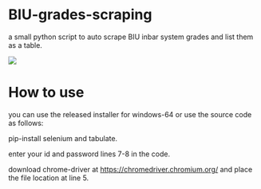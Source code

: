 # BIU-grades-scraping
a small python script to auto scrape BIU inbar system grades and list them as a table.

 <img src="https://i.ibb.co/g9rZRn4/appbiu.png">


# How to use
you can use the released installer for windows-64 or use the source code as follows:

pip-install selenium and tabulate.

enter your id and password lines 7-8 in the code.

download chrome-driver at https://chromedriver.chromium.org/
and place the file location at line 5.
